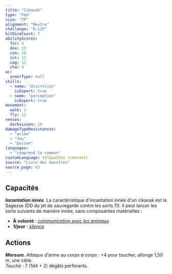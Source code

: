 ```yaml
---
title: "Cikavak"
type: "Fée"
size: "TP"
alignment: "Neutre"
challenge: "0.125"
hitDiceCount: 7
abilityScores:
  for: 4
  dex: 15
  con: 10
  int: 12
  sag: 12
  cha: 4
ac:
  armorType: null
skills:
  - name: "discretion"
    isExpert: true
  - name: "perception"
    isExpert: true
movement:
  walk: 3
  fly: 12
senses:
  darkvision: 18
damageTypeResistances:
  - "acide"
  - "feu"
  - "poison"
languages:
  - "comprend le commun"
customLanguage: télépathie (contact)
source: "Livre des monstres"
source_page: 63
---
```

## Capacités
_**Incantation innée**_. La caractéristique d'incantation innée d'un cikavak est la Sagesse (DD du jet de sauvegarde contre les sorts 11). Il peut lancer les sorts suivants de manière innée, sans composantes matérielles :
* **À volonté** : [_communication avec les animaux_](/grimoire/communication-avec-les-animaux/)
* **1/jour** : [_silence_](/grimoire/silence/)

## Actions
_**Morsure**_. _Attaque d'arme au corps à corps_ : +4 pour toucher, allonge 1,50 m, une cible.  
_Touché_ : 7 (1d4 + 2) dégâts perforants.
